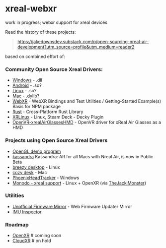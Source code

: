 # xreal-webxr

work in progress; webxr support for xreal devices

Read the history of these projects:

> https://jakedownsdev.substack.com/p/open-sourcing-nreal-air-development?utm_source=profile&utm_medium=reader2

based on combined effort of:

### Community Open Source Xreal Drivers:

- [Windows](https://github.com/MSmithDev/AirAPI_Windows) - .dll
- [Android](https://github.com/SARankDirector-Minecraft/XR-android-driver) - .so?
- [Linux](https://gitlab.com/TheJackiMonster/nrealAirLinuxDriver) - .so?
- [Mac](https://gitlab.com/DanBurkhardt/nrealAirLinuxDriver/-/tree/main) - .dylib?
- [WebXR](https://github.com/jakedowns/xreal-webxr) - WebXR Bindings and Test Utilities / Getting-Started Example(s) Basis for NPM package
- [Rust](https://github.com/badicsalex/ar-drivers-rs) - Cross-Platform Rust Library
- [XRLinux](https://github.com/wheaney/XRLinuxDriver) - Linux, Steam Deck - Decky Plugin
- [OpenVR-xrealAirGlassesHMD](https://github.com/wheaney/OpenVR-xrealAirGlassesHMD) - OpenVR driver for xReal Air Glasses as a HMD

### Projects using Open Source Xreal Drivers

- [OpenGL demo program](https://github.com/abls/real-air)
- [kassandra](https://www.youtube.com/watch?v=7pH2VvUTZIQ) Kassandra: AR for all Macs with Nreal Air, is now in Public Beta
- [breezy desktop](https://github.com/wheaney/breezy-desktop) - Linux
- [cozy desk](https://cozydesk.space/download/) - Mac
- [PhoenixHeadTracker](https://github.com/iVideoGameBoss/PhoenixHeadTracker/releases) - Windows
- [Monodo - xreal support](https://gitlab.freedesktop.org/monado/monado/-/tree/main/src/xrt/drivers/nreal_air) - Linux + OpenXR (via [TheJackiMonster](https://gitlab.com/TheJackiMonster))

### Utilities

- [Unofficial Firmware Mirror](https://air.msmithdev.com/) - Web Firmware Updater Mirror
- [IMU Inspector](https://github.com/abls/imu-inspector) 



### Roadmap

- [OpenXR](#coming-soon) # coming soon
- [CloudXR](#on-hold) # on hold


